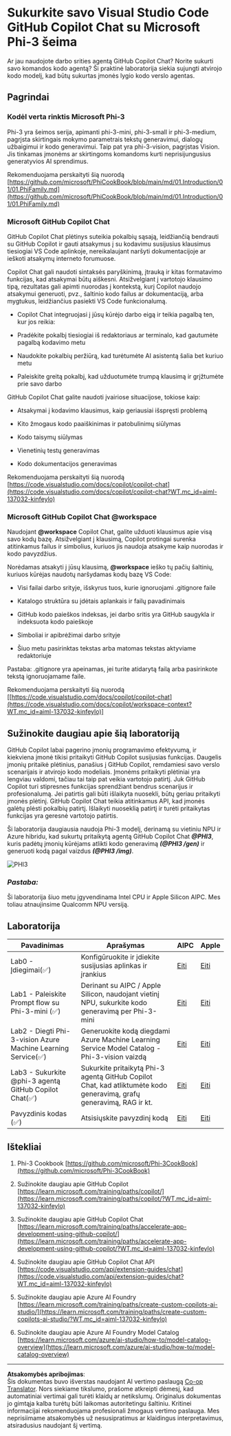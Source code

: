 <!--
CO_OP_TRANSLATOR_METADATA:
{
  "original_hash": "00b7a699de8ac405fa821f4c0f7fc0ab",
  "translation_date": "2025-09-12T14:26:39+00:00",
  "source_file": "md/02.Application/02.Code/Phi3/VSCodeExt/README.md",
  "language_code": "lt"
}
-->
# **Sukurkite savo Visual Studio Code GitHub Copilot Chat su Microsoft Phi-3 šeima**

Ar jau naudojote darbo srities agentą GitHub Copilot Chat? Norite sukurti savo komandos kodo agentą? Ši praktinė laboratorija siekia sujungti atvirojo kodo modelį, kad būtų sukurtas įmonės lygio kodo verslo agentas.

## **Pagrindai**

### **Kodėl verta rinktis Microsoft Phi-3**

Phi-3 yra šeimos serija, apimanti phi-3-mini, phi-3-small ir phi-3-medium, pagrįsta skirtingais mokymo parametrais tekstų generavimui, dialogų užbaigimui ir kodo generavimui. Taip pat yra phi-3-vision, pagrįstas Vision. Jis tinkamas įmonėms ar skirtingoms komandoms kurti neprisijungusius generatyvios AI sprendimus.

Rekomenduojama perskaityti šią nuorodą [https://github.com/microsoft/PhiCookBook/blob/main/md/01.Introduction/01/01.PhiFamily.md](https://github.com/microsoft/PhiCookBook/blob/main/md/01.Introduction/01/01.PhiFamily.md)

### **Microsoft GitHub Copilot Chat**

GitHub Copilot Chat plėtinys suteikia pokalbių sąsają, leidžiančią bendrauti su GitHub Copilot ir gauti atsakymus į su kodavimu susijusius klausimus tiesiogiai VS Code aplinkoje, nereikalaujant naršyti dokumentacijoje ar ieškoti atsakymų interneto forumuose.

Copilot Chat gali naudoti sintaksės paryškinimą, įtrauką ir kitas formatavimo funkcijas, kad atsakymai būtų aiškesni. Atsižvelgiant į vartotojo klausimo tipą, rezultatas gali apimti nuorodas į kontekstą, kurį Copilot naudojo atsakymui generuoti, pvz., šaltinio kodo failus ar dokumentaciją, arba mygtukus, leidžiančius pasiekti VS Code funkcionalumą.

- Copilot Chat integruojasi į jūsų kūrėjo darbo eigą ir teikia pagalbą ten, kur jos reikia:

- Pradėkite pokalbį tiesiogiai iš redaktoriaus ar terminalo, kad gautumėte pagalbą kodavimo metu

- Naudokite pokalbių peržiūrą, kad turėtumėte AI asistentą šalia bet kuriuo metu

- Paleiskite greitą pokalbį, kad užduotumėte trumpą klausimą ir grįžtumėte prie savo darbo

GitHub Copilot Chat galite naudoti įvairiose situacijose, tokiose kaip:

- Atsakymai į kodavimo klausimus, kaip geriausiai išspręsti problemą

- Kito žmogaus kodo paaiškinimas ir patobulinimų siūlymas

- Kodo taisymų siūlymas

- Vienetinių testų generavimas

- Kodo dokumentacijos generavimas

Rekomenduojama perskaityti šią nuorodą [https://code.visualstudio.com/docs/copilot/copilot-chat](https://code.visualstudio.com/docs/copilot/copilot-chat?WT.mc_id=aiml-137032-kinfeylo)


### **Microsoft GitHub Copilot Chat @workspace**

Naudojant **@workspace** Copilot Chat, galite užduoti klausimus apie visą savo kodų bazę. Atsižvelgiant į klausimą, Copilot protingai surenka atitinkamus failus ir simbolius, kuriuos jis naudoja atsakyme kaip nuorodas ir kodo pavyzdžius.

Norėdamas atsakyti į jūsų klausimą, **@workspace** ieško tų pačių šaltinių, kuriuos kūrėjas naudotų naršydamas kodų bazę VS Code:

- Visi failai darbo srityje, išskyrus tuos, kurie ignoruojami .gitignore faile

- Katalogo struktūra su įdėtais aplankais ir failų pavadinimais

- GitHub kodo paieškos indeksas, jei darbo sritis yra GitHub saugykla ir indeksuota kodo paieškoje

- Simboliai ir apibrėžimai darbo srityje

- Šiuo metu pasirinktas tekstas arba matomas tekstas aktyviame redaktoriuje

Pastaba: .gitignore yra apeinamas, jei turite atidarytą failą arba pasirinkote tekstą ignoruojamame faile.

Rekomenduojama perskaityti šią nuorodą [[https://code.visualstudio.com/docs/copilot/copilot-chat](https://code.visualstudio.com/docs/copilot/workspace-context?WT.mc_id=aiml-137032-kinfeylo)]


## **Sužinokite daugiau apie šią laboratoriją**

GitHub Copilot labai pagerino įmonių programavimo efektyvumą, ir kiekviena įmonė tikisi pritaikyti GitHub Copilot susijusias funkcijas. Daugelis įmonių pritaikė plėtinius, panašius į GitHub Copilot, remdamiesi savo verslo scenarijais ir atvirojo kodo modeliais. Įmonėms pritaikyti plėtiniai yra lengviau valdomi, tačiau tai taip pat veikia vartotojo patirtį. Juk GitHub Copilot turi stipresnes funkcijas sprendžiant bendrus scenarijus ir profesionalumą. Jei patirtis gali būti išlaikyta nuosekli, būtų geriau pritaikyti įmonės plėtinį. GitHub Copilot Chat teikia atitinkamus API, kad įmonės galėtų plėsti pokalbių patirtį. Išlaikyti nuoseklią patirtį ir turėti pritaikytas funkcijas yra geresnė vartotojo patirtis.

Ši laboratorija daugiausia naudoja Phi-3 modelį, derinamą su vietiniu NPU ir Azure hibridu, kad sukurtų pritaikytą agentą GitHub Copilot Chat ***@PHI3***, kuris padėtų įmonių kūrėjams atlikti kodo generavimą ***(@PHI3 /gen)*** ir generuoti kodą pagal vaizdus ***(@PHI3 /img)***.

![PHI3](../../../../../../../imgs/02/vscodeext/cover.png)

### ***Pastaba:*** 

Ši laboratorija šiuo metu įgyvendinama Intel CPU ir Apple Silicon AIPC. Mes toliau atnaujinsime Qualcomm NPU versiją.


## **Laboratorija**


| Pavadinimas | Aprašymas | AIPC | Apple |
| ------------ | ----------- | -------- |-------- |
| Lab0 - Įdiegimai(✅) | Konfigūruokite ir įdiekite susijusias aplinkas ir įrankius | [Eiti](./HOL/AIPC/01.Installations.md) |[Eiti](./HOL/Apple/01.Installations.md) |
| Lab1 - Paleiskite Prompt flow su Phi-3-mini (✅) | Derinant su AIPC / Apple Silicon, naudojant vietinį NPU, sukurkite kodo generavimą per Phi-3-mini | [Eiti](./HOL/AIPC/02.PromptflowWithNPU.md) |  [Eiti](./HOL/Apple/02.PromptflowWithMLX.md) |
| Lab2 - Diegti Phi-3-vision Azure Machine Learning Service(✅) | Generuokite kodą diegdami Azure Machine Learning Service Model Catalog - Phi-3-vision vaizdą | [Eiti](./HOL/AIPC/03.DeployPhi3VisionOnAzure.md) |[Eiti](./HOL/Apple/03.DeployPhi3VisionOnAzure.md) |
| Lab3 - Sukurkite @phi-3 agentą GitHub Copilot Chat(✅)  | Sukurkite pritaikytą Phi-3 agentą GitHub Copilot Chat, kad atliktumėte kodo generavimą, grafų generavimą, RAG ir kt. | [Eiti](./HOL/AIPC/04.CreatePhi3AgentInVSCode.md) | [Eiti](./HOL/Apple/04.CreatePhi3AgentInVSCode.md) |
| Pavyzdinis kodas (✅)  | Atsisiųskite pavyzdinį kodą | [Eiti](../../../../../../../code/07.Lab/01/AIPC) | [Eiti](../../../../../../../code/07.Lab/01/Apple) |


## **Ištekliai**

1. Phi-3 Cookbook [https://github.com/microsoft/Phi-3CookBook](https://github.com/microsoft/Phi-3CookBook)

2. Sužinokite daugiau apie GitHub Copilot [https://learn.microsoft.com/training/paths/copilot/](https://learn.microsoft.com/training/paths/copilot/?WT.mc_id=aiml-137032-kinfeylo)

3. Sužinokite daugiau apie GitHub Copilot Chat [https://learn.microsoft.com/training/paths/accelerate-app-development-using-github-copilot/](https://learn.microsoft.com/training/paths/accelerate-app-development-using-github-copilot/?WT.mc_id=aiml-137032-kinfeylo)

4. Sužinokite daugiau apie GitHub Copilot Chat API [https://code.visualstudio.com/api/extension-guides/chat](https://code.visualstudio.com/api/extension-guides/chat?WT.mc_id=aiml-137032-kinfeylo)

5. Sužinokite daugiau apie Azure AI Foundry [https://learn.microsoft.com/training/paths/create-custom-copilots-ai-studio/](https://learn.microsoft.com/training/paths/create-custom-copilots-ai-studio/?WT.mc_id=aiml-137032-kinfeylo)

6. Sužinokite daugiau apie Azure AI Foundry Model Catalog [https://learn.microsoft.com/azure/ai-studio/how-to/model-catalog-overview](https://learn.microsoft.com/azure/ai-studio/how-to/model-catalog-overview)

---

**Atsakomybės apribojimas**:  
Šis dokumentas buvo išverstas naudojant AI vertimo paslaugą [Co-op Translator](https://github.com/Azure/co-op-translator). Nors siekiame tikslumo, prašome atkreipti dėmesį, kad automatiniai vertimai gali turėti klaidų ar netikslumų. Originalus dokumentas jo gimtąja kalba turėtų būti laikomas autoritetingu šaltiniu. Kritinei informacijai rekomenduojama profesionali žmogaus vertimo paslauga. Mes neprisiimame atsakomybės už nesusipratimus ar klaidingus interpretavimus, atsiradusius naudojant šį vertimą.